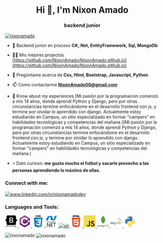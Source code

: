 <h1 align="center">Hi 👋, I'm Nixon Amado</h1>
<h3 align="center">backend junior</h3>

<p align="left"> <a href="https://github.com/ryo-ma/github-profile-trophy"><img src="https://github-profile-trophy.vercel.app/?username=nixonamado" alt="nixonamado" /></a> </p>

- 🌱 Backend junior en proceso **C#,.Net, EntityFramework, Sql, MongoDb**

- 👨‍💻 Mis mejores projectos [https://github.com/NixonAmado/NixonAmado.github.io](https://github.com/NixonAmado/NixonAmado.github.io)

- 💬 Pregúntame acerca de **Css, Html, Bootstrap, Javascript, Python**

- 📫 Como contactarme **NixonAmado00@gmail.com**

- 📄 Know about my experiences [Mi pasión por la programación comenzó a mis 14 años, donde aprendí Python y Django, pero por otras circunstancias termine enfocándome en el desarrollo frontend con js, y termine por olvidar lo aprendido con django. Actualmente estoy estudiando en Campus, un sitio especializado en formar "campers" en habilidades tecnológicas y competencias del mañana.](Mi pasión por la programación comenzó a mis 14 años, donde aprendí Python y Django, pero por otras circunstancias termine enfocándome en el desarrollo frontend con js, y termine por olvidar lo aprendido con django. Actualmente estoy estudiando en Campus, un sitio especializado en formar "campers" en habilidades tecnológicas y competencias del mañana.)

- ⚡ Dato curioso: **me gusta mucho el futbol y sacarle provecho a las personas aprendiendo lo máximo de ellas.**

<h3 align="left">Connect with me:</h3>
<p align="left">
<a href="https://linkedin.com/in/www.linkedin.com/in/nixonamadodev" target="blank"><img align="center" src="https://raw.githubusercontent.com/rahuldkjain/github-profile-readme-generator/master/src/images/icons/Social/linked-in-alt.svg" alt="www.linkedin.com/in/nixonamadodev" height="30" width="40" /></a>
</p>

<h3 align="left">Languages and Tools:</h3>
<p align="left"> <a href="https://getbootstrap.com" target="_blank" rel="noreferrer"> <img src="https://raw.githubusercontent.com/devicons/devicon/master/icons/bootstrap/bootstrap-plain-wordmark.svg" alt="bootstrap" width="40" height="40"/> </a> <a href="https://www.w3schools.com/cs/" target="_blank" rel="noreferrer"> <img src="https://raw.githubusercontent.com/devicons/devicon/master/icons/csharp/csharp-original.svg" alt="csharp" width="40" height="40"/> </a> <a href="https://www.w3schools.com/css/" target="_blank" rel="noreferrer"> <img src="https://raw.githubusercontent.com/devicons/devicon/master/icons/css3/css3-original-wordmark.svg" alt="css3" width="40" height="40"/> </a> <a href="https://dotnet.microsoft.com/" target="_blank" rel="noreferrer"> <img src="https://raw.githubusercontent.com/devicons/devicon/master/icons/dot-net/dot-net-original-wordmark.svg" alt="dotnet" width="40" height="40"/> </a> <a href="https://git-scm.com/" target="_blank" rel="noreferrer"> <img src="https://www.vectorlogo.zone/logos/git-scm/git-scm-icon.svg" alt="git" width="40" height="40"/> </a> <a href="https://www.w3.org/html/" target="_blank" rel="noreferrer"> <img src="https://raw.githubusercontent.com/devicons/devicon/master/icons/html5/html5-original-wordmark.svg" alt="html5" width="40" height="40"/> </a> <a href="https://developer.mozilla.org/en-US/docs/Web/JavaScript" target="_blank" rel="noreferrer"> <img src="https://raw.githubusercontent.com/devicons/devicon/master/icons/javascript/javascript-original.svg" alt="javascript" width="40" height="40"/> </a> <a href="https://www.mongodb.com/" target="_blank" rel="noreferrer"> <img src="https://raw.githubusercontent.com/devicons/devicon/master/icons/mongodb/mongodb-original-wordmark.svg" alt="mongodb" width="40" height="40"/> </a> <a href="https://www.mysql.com/" target="_blank" rel="noreferrer"> <img src="https://raw.githubusercontent.com/devicons/devicon/master/icons/mysql/mysql-original-wordmark.svg" alt="mysql" width="40" height="40"/> </a> <a href="https://www.python.org" target="_blank" rel="noreferrer"> <img src="https://raw.githubusercontent.com/devicons/devicon/master/icons/python/python-original.svg" alt="python" width="40" height="40"/> </a> </p>

<p><img align="left" src="https://github-readme-stats.vercel.app/api/top-langs?username=nixonamado&show_icons=true&locale=en&layout=compact" alt="nixonamado" /></p>

<p>&nbsp;<img align="center" src="https://github-readme-stats.vercel.app/api?username=nixonamado&show_icons=true&locale=en" alt="nixonamado" /></p>
